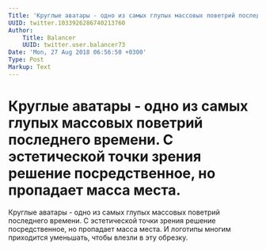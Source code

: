 ```yaml
---
Title: 'Круглые аватары - одно из самых глупых массовых поветрий последнего времени. С эстетической точки зрения решение посредственное, но пропадает масса места.'
UUID: twitter.1033926286740213760
Author:
    Title: Balancer
    UUID: twitter.user.balancer73
Date: 'Mon, 27 Aug 2018 06:56:50 +0300'
Type: Post
Markup: Text
---
```


# Круглые аватары - одно из самых глупых массовых поветрий последнего времени. С эстетической точки зрения решение посредственное, но пропадает масса места.

Круглые аватары - одно из самых глупых массовых поветрий
последнего времени. С эстетической точки зрения решение
посредственное, но пропадает масса места. И логотипы многим
приходится уменьшать, чтобы влезли в эту обрезку.